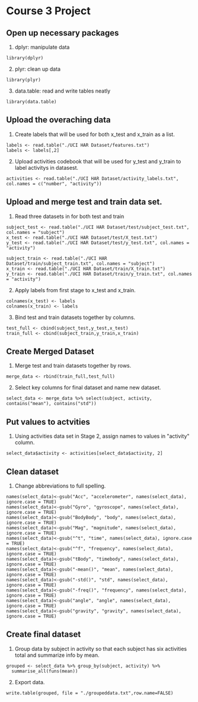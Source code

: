 # Course 3 Project

## Open up necessary packages
1) dplyr: manipulate data
```
library(dplyr)
```
2) plyr: clean up data 
```
library(plyr)
```
3) data.table: read and write tables neatly
```
library(data.table)
```
## Upload the overaching data
1) Create labels that will be used for both x_test and x_train as a list.
```
labels <- read.table("./UCI HAR Dataset/features.txt")
labels <- labels[,2]
```
2) Upload activities codebook that will be used for y_test and y_train to label activitys in datasest. 
```
activities <- read.table("./UCI HAR Dataset/activity_labels.txt", col.names = c("number", "activity"))
```
## Upload and merge test and train data set.
1) Read three datasets in for both test and train
```
subject_test <- read.table("./UCI HAR Dataset/test/subject_test.txt", col.names = "subject")
x_test <- read.table("./UCI HAR Dataset/test/X_test.txt")
y_test <- read.table("./UCI HAR Dataset/test/y_test.txt", col.names = "activity")

subject_train <- read.table("./UCI HAR Dataset/train/subject_train.txt", col.names = "subject")
x_train <- read.table("./UCI HAR Dataset/train/X_train.txt")
y_train <- read.table("./UCI HAR Dataset/train/y_train.txt", col.names = "activity")
```
2) Apply labels from first stage to x_test and x_train.
```
colnames(x_test) <- labels
colnames(x_train) <- labels
```
3) Bind test and train datasets together by columns.
```
test_full <- cbind(subject_test,y_test,x_test)
train_full <- cbind(subject_train,y_train,x_train)
```
## Create Merged Dataset
1) Merge test and train datasets together by rows.
```
merge_data <- rbind(train_full,test_full)
```
2) Select key columns for final dataset and name new dataset. 
```
select_data <- merge_data %>% select(subject, activity, contains("mean"), contains("std"))
```
## Put values to actvities
1) Using activities data set in Stage 2, assign names to values in "activity" column. 
```
select_data$activity <- activities[select_data$activity, 2]
```
## Clean dataset
1) Change abbreviations to full spelling.
```
names(select_data)<-gsub("Acc", "accelerometer", names(select_data), ignore.case = TRUE)
names(select_data)<-gsub("Gyro", "gyroscope", names(select_data), ignore.case = TRUE)
names(select_data)<-gsub("BodyBody", "body", names(select_data), ignore.case = TRUE)
names(select_data)<-gsub("Mag", "magnitude", names(select_data), ignore.case = TRUE)
names(select_data)<-gsub("^t", "time", names(select_data), ignore.case = TRUE)
names(select_data)<-gsub("^f", "frequency", names(select_data), ignore.case = TRUE)
names(select_data)<-gsub("tBody", "timebody", names(select_data), ignore.case = TRUE)
names(select_data)<-gsub("-mean()", "mean", names(select_data), ignore.case = TRUE)
names(select_data)<-gsub("-std()", "std", names(select_data), ignore.case = TRUE)
names(select_data)<-gsub("-freq()", "frequency", names(select_data), ignore.case = TRUE)
names(select_data)<-gsub("angle", "angle", names(select_data), ignore.case = TRUE)
names(select_data)<-gsub("gravity", "gravity", names(select_data), ignore.case = TRUE)
```

## Create final dataset
1) Group data by subject in activity so that each subject has six activities total and summarize info by mean. 
```
grouped <- select_data %>% group_by(subject, activity) %>% 
  summarise_all(funs(mean))
```
2) Export data. 
```
write.table(grouped, file = "./groupeddata.txt",row.name=FALSE)
```

